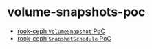 # volume-snapshots-poc

- [rook-ceph `VolumeSnapshot` PoC](./rook-ceph/)
- [rook-ceph `SnapshotSchedule` PoC](./snapscheduler)
